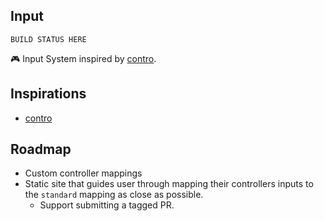 ## Input

`BUILD STATUS HERE`

:video_game: Input System inspired by [contro].

## Inspirations

- [contro]

## Roadmap

- Custom controller mappings
- Static site that guides user through mapping their controllers inputs to the `standard` mapping as close as possible.
  - Support submitting a tagged PR.

[contro]: https://npm.im/contro
